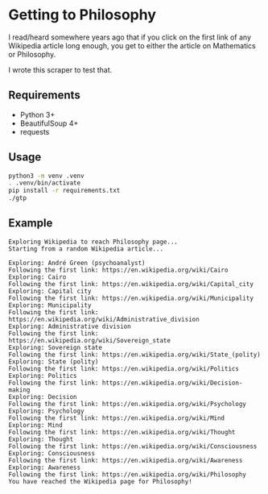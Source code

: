# Getting to Philosophy

I read/heard somewhere years ago that if you click on the first link of any Wikipedia article long enough, you get to either the article on Mathematics or Philosophy.

I wrote this scraper to test that.

## Requirements

- Python 3+
- BeautifulSoup 4+
- requests

## Usage

```bash
python3 -m venv .venv
. .venv/bin/activate
pip install -r requirements.txt
./gtp
```

## Example

```
Exploring Wikipedia to reach Philosophy page...
Starting from a random Wikipedia article...

Exploring: André Green (psychoanalyst)
Following the first link: https://en.wikipedia.org/wiki/Cairo
Exploring: Cairo
Following the first link: https://en.wikipedia.org/wiki/Capital_city
Exploring: Capital city
Following the first link: https://en.wikipedia.org/wiki/Municipality
Exploring: Municipality
Following the first link: https://en.wikipedia.org/wiki/Administrative_division
Exploring: Administrative division
Following the first link: https://en.wikipedia.org/wiki/Sovereign_state
Exploring: Sovereign state
Following the first link: https://en.wikipedia.org/wiki/State_(polity)
Exploring: State (polity)
Following the first link: https://en.wikipedia.org/wiki/Politics
Exploring: Politics
Following the first link: https://en.wikipedia.org/wiki/Decision-making
Exploring: Decision
Following the first link: https://en.wikipedia.org/wiki/Psychology
Exploring: Psychology
Following the first link: https://en.wikipedia.org/wiki/Mind
Exploring: Mind
Following the first link: https://en.wikipedia.org/wiki/Thought
Exploring: Thought
Following the first link: https://en.wikipedia.org/wiki/Consciousness
Exploring: Consciousness
Following the first link: https://en.wikipedia.org/wiki/Awareness
Exploring: Awareness
Following the first link: https://en.wikipedia.org/wiki/Philosophy
You have reached the Wikipedia page for Philosophy!
```